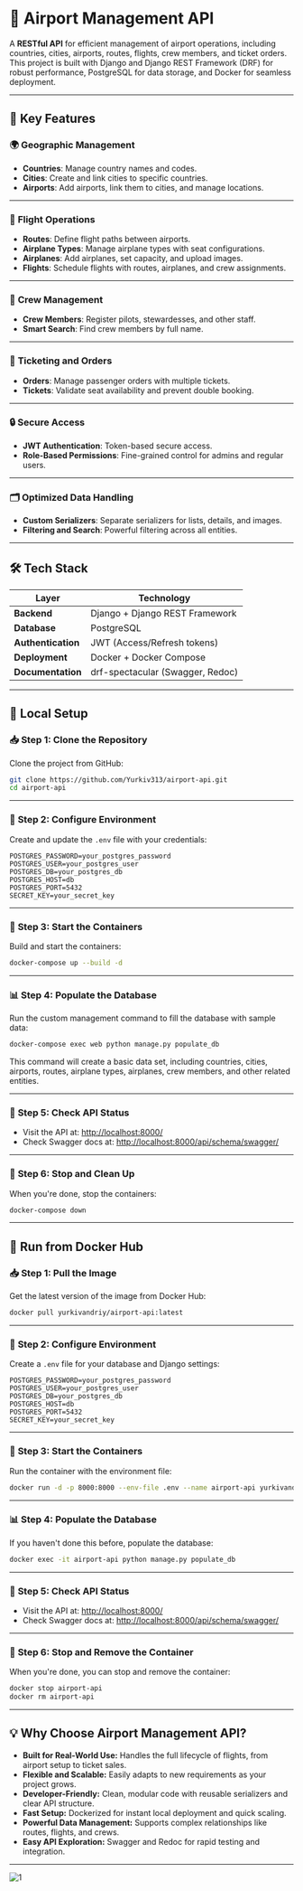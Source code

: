 # 🛫 Airport Management API
A **RESTful API** for efficient management of airport operations,
including countries, cities, airports, routes, flights, crew members,
and ticket orders. This project is built with Django and 
Django REST Framework (DRF) for robust performance, PostgreSQL for 
data storage, and Docker for seamless deployment.

---

## 📌 **Key Features**

### 🌍 **Geographic Management**

* **Countries**: Manage country names and codes.
* **Cities**: Create and link cities to specific countries.
* **Airports**: Add airports, link them to cities, and manage locations.

---

### 🛫 **Flight Operations**

* **Routes**: Define flight paths between airports.
* **Airplane Types**: Manage airplane types with seat configurations.
* **Airplanes**: Add airplanes, set capacity, and upload images.
* **Flights**: Schedule flights with routes, airplanes, and crew assignments.

---

### 👥 **Crew Management**

* **Crew Members**: Register pilots, stewardesses, and other staff.
* **Smart Search**: Find crew members by full name.

---

### 🎫 **Ticketing and Orders**

* **Orders**: Manage passenger orders with multiple tickets.
* **Tickets**: Validate seat availability and prevent double booking.

---

### 🔒 **Secure Access**

* **JWT Authentication**: Token-based secure access.
* **Role-Based Permissions**: Fine-grained control for admins and regular users.

---

### 🗂️ **Optimized Data Handling**

* **Custom Serializers**: Separate serializers for lists, details, and images.
* **Filtering and Search**: Powerful filtering across all entities.

---

## 🛠 **Tech Stack**

| Layer              | Technology               |
| ------------------ | ------------------------ |
| **Backend**        | Django + Django REST Framework |
| **Database**       | PostgreSQL               |
| **Authentication** | JWT (Access/Refresh tokens) |
| **Deployment**     | Docker + Docker Compose  |
| **Documentation**  | drf-spectacular (Swagger, Redoc) |


---

## 🚀 **Local Setup**

### 📥 **Step 1: Clone the Repository**

Clone the project from GitHub:

```bash
git clone https://github.com/Yurkiv313/airport-api.git
cd airport-api
```

---

### 📝 **Step 2: Configure Environment**

Create and update the `.env` file with your credentials:

```
POSTGRES_PASSWORD=your_postgres_password  
POSTGRES_USER=your_postgres_user  
POSTGRES_DB=your_postgres_db  
POSTGRES_HOST=db  
POSTGRES_PORT=5432  
SECRET_KEY=your_secret_key   
```

---

### 🐳 **Step 3: Start the Containers**

Build and start the containers:

```bash
docker-compose up --build -d
```

---

### 📊 **Step 4: Populate the Database**

Run the custom management command to fill the database with sample data:

```bash
docker-compose exec web python manage.py populate_db
```

This command will create a basic data set, including countries, cities, airports, routes, airplane types, airplanes, crew members, and other related entities.

---

### 🔄 **Step 5: Check API Status**

* Visit the API at: [http://localhost:8000/](http://localhost:8000/)
* Check Swagger docs at: [http://localhost:8000/api/schema/swagger/](http://localhost:8000/api/schema/swagger/)

---

### 🛑 **Step 6: Stop and Clean Up**

When you're done, stop the containers:

```bash
docker-compose down
```

---

## 🐳 **Run from Docker Hub**

### 📥 **Step 1: Pull the Image**

Get the latest version of the image from Docker Hub:

```bash
docker pull yurkivandriy/airport-api:latest
```

---

### 📝 **Step 2: Configure Environment**

Create a `.env` file for your database and Django settings:

```
POSTGRES_PASSWORD=your_postgres_password  
POSTGRES_USER=your_postgres_user  
POSTGRES_DB=your_postgres_db  
POSTGRES_HOST=db  
POSTGRES_PORT=5432  
SECRET_KEY=your_secret_key  
```

---

### 🚀 **Step 3: Start the Containers**

Run the container with the environment file:

```bash
docker run -d -p 8000:8000 --env-file .env --name airport-api yurkivandriy/airport-api:latest
```

---

### 📊 **Step 4: Populate the Database**

If you haven't done this before, populate the database:

```bash
docker exec -it airport-api python manage.py populate_db
```

---

### 🔄 **Step 5: Check API Status**

* Visit the API at: [http://localhost:8000/](http://localhost:8000/)
* Check Swagger docs at: [http://localhost:8000/api/schema/swagger/](http://localhost:8000/api/schema/swagger/)

---

### 🛑 **Step 6: Stop and Remove the Container**

When you're done, you can stop and remove the container:

```bash
docker stop airport-api  
docker rm airport-api
```

---

## 💡 **Why Choose Airport Management API?**

* **Built for Real-World Use:** Handles the full lifecycle of flights, from airport setup to ticket sales.
* **Flexible and Scalable:** Easily adapts to new requirements as your project grows.
* **Developer-Friendly:** Clean, modular code with reusable serializers and clear API structure.
* **Fast Setup:** Dockerized for instant local deployment and quick scaling.
* **Powerful Data Management:** Supports complex relationships like routes, flights, and crews.
* **Easy API Exploration:** Swagger and Redoc for rapid testing and integration.

---
![1](https://github.com/user-attachments/assets/cc8347e7-87c4-4b8a-b883-6272097eb586)






